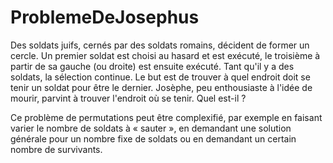 # ProblemeDeJosephus

Des soldats juifs, cernés par des soldats romains, décident de former un cercle. Un premier soldat est choisi au hasard et est
exécuté, le troisième à partir de sa gauche (ou droite) est ensuite exécuté. Tant qu'il y a des soldats, la sélection continue.
Le but est de trouver à quel endroit doit se tenir un soldat pour être le dernier. Josèphe, peu enthousiaste à l'idée de mourir,
parvint à trouver l'endroit où se tenir. Quel est-il ?

Ce problème de permutations peut être complexifié, par exemple en faisant varier le nombre de soldats à « sauter »,
en demandant une solution générale pour un nombre fixe de soldats ou en demandant un certain nombre de survivants. 
